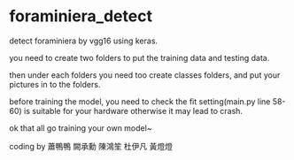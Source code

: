 # foraminiera_detect
detect foraminiera by vgg16 using keras.


you need to create two folders to put the training data and testing data.

then under each folders you need too create classes folders, and put your pictures in to the folders.

before training the model, you need to check the fit setting(main.py line 58-60) is suitable for your hardware otherwise it may lead to crash.

ok that all go training your own model~

























coding by 蕭鴨鴨 闕承勳 陳鴻笙 杜伊凡 黃燈燈
